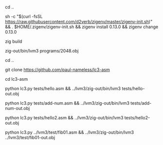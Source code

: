 cd ..

sh -c "$(curl -fsSL https://raw.githubusercontent.com/d2verb/zigenv/master/zigenv-init.sh)" && . $HOME/.zigenv/zigenv-init.sh && zigenv install 0.13.0 && zigenv change 0.13.0

zig build

zig-out/bin/lvm3 programs/2048.obj


cd ..

git clone https://github.com/paul-nameless/lc3-asm

cd lc3-asm

python lc3.py tests/hello.asm && ../lvm3/zig-out/bin/lvm3 tests/hello-out.obj

python lc3.py tests/add-num.asm && ../lvm3/zig-out/bin/lvm3 tests/add-num-out.obj

python lc3.py tests/hello2.asm && ../lvm3/zig-out/bin/lvm3 tests/hello2-out.obj

python lc3.py ../lvm3/test/fib01.asm && ../lvm3/zig-out/bin/lvm3 ../lvm3/test/fib01-out.obj